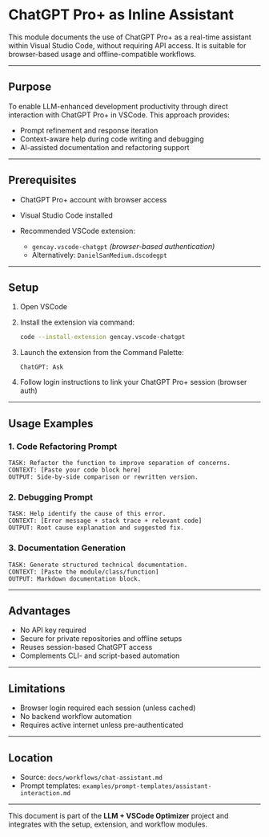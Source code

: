 # ChatGPT Pro+ as Inline Assistant

This module documents the use of ChatGPT Pro+ as a real-time assistant within Visual Studio Code, without requiring API access. It is suitable for browser-based usage and offline-compatible workflows.

---

## Purpose

To enable LLM-enhanced development productivity through direct interaction with ChatGPT Pro+ in VSCode. This approach provides:

* Prompt refinement and response iteration
* Context-aware help during code writing and debugging
* AI-assisted documentation and refactoring support

---

## Prerequisites

* ChatGPT Pro+ account with browser access
* Visual Studio Code installed
* Recommended VSCode extension:

  * `gencay.vscode-chatgpt` *(browser-based authentication)*
  * Alternatively: `DanielSanMedium.dscodegpt`

---

## Setup

1. Open VSCode
2. Install the extension via command:

   ```bash
   code --install-extension gencay.vscode-chatgpt
   ```
3. Launch the extension from the Command Palette:

   ```
   ChatGPT: Ask
   ```
4. Follow login instructions to link your ChatGPT Pro+ session (browser auth)

---

## Usage Examples

### 1. Code Refactoring Prompt

```text
TASK: Refactor the function to improve separation of concerns.
CONTEXT: [Paste your code block here]
OUTPUT: Side-by-side comparison or rewritten version.
```

### 2. Debugging Prompt

```text
TASK: Help identify the cause of this error.
CONTEXT: [Error message + stack trace + relevant code]
OUTPUT: Root cause explanation and suggested fix.
```

### 3. Documentation Generation

```text
TASK: Generate structured technical documentation.
CONTEXT: [Paste the module/class/function]
OUTPUT: Markdown documentation block.
```

---

## Advantages

* No API key required
* Secure for private repositories and offline setups
* Reuses session-based ChatGPT access
* Complements CLI- and script-based automation

---

## Limitations

* Browser login required each session (unless cached)
* No backend workflow automation
* Requires active internet unless pre-authenticated

---

## Location

* Source: `docs/workflows/chat-assistant.md`
* Prompt templates: `examples/prompt-templates/assistant-interaction.md`

---

This document is part of the **LLM + VSCode Optimizer** project and integrates with the setup, extension, and workflow modules.
